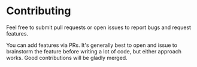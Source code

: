 # Contributing

Feel free to submit pull requests or open issues to report bugs and request features.

You can add features via PRs.  It's generally best to open and issue to brainstorm the feature before writing a lot of code, but either approach works.  Good contributions will be gladly merged.

